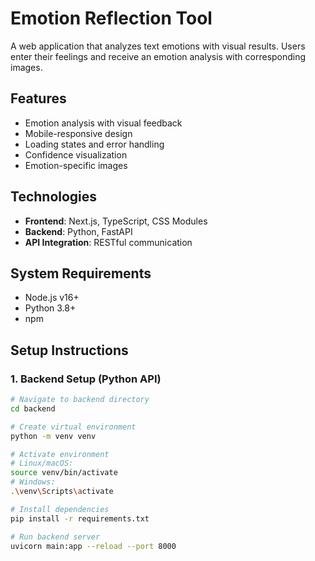 # Emotion Reflection Tool

A web application that analyzes text emotions with visual results. Users enter their feelings and receive an emotion analysis with corresponding images.

## Features
- Emotion analysis with visual feedback
- Mobile-responsive design
- Loading states and error handling
- Confidence visualization
- Emotion-specific images

## Technologies
- **Frontend**: Next.js, TypeScript, CSS Modules
- **Backend**: Python, FastAPI
- **API Integration**: RESTful communication

## System Requirements
- Node.js v16+
- Python 3.8+
- npm

## Setup Instructions

### 1. Backend Setup (Python API)
```bash
# Navigate to backend directory
cd backend

# Create virtual environment
python -m venv venv

# Activate environment
# Linux/macOS:
source venv/bin/activate
# Windows:
.\venv\Scripts\activate

# Install dependencies
pip install -r requirements.txt

# Run backend server
uvicorn main:app --reload --port 8000
